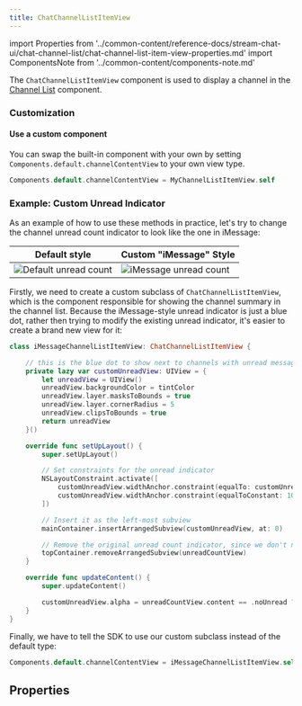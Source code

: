 ```yaml
---
title: ChatChannelListItemView
---
```


import Properties from '../common-content/reference-docs/stream-chat-ui/chat-channel-list/chat-channel-list-item-view-properties.md'
import ComponentsNote from '../common-content/components-note.md'

The `ChatChannelListItemView` component is used to display a channel in the [Channel List](channel-list.md) component. 

### Customization

#### Use a custom component

You can swap the built-in component with your own by setting `Components.default.channelContentView` to your own view type.

```swift
Components.default.channelContentView = MyChannelListItemView.self
```

<ComponentsNote />

### Example: Custom Unread Indicator

As an example of how to use these methods in practice, let's try to change the channel unread count indicator to look like the one in iMessage:

| Default style  | Custom "iMessage" Style |
| -------------- | ----------------------- |
| ![Default unread count](https://github.com/GetStream/stream-chat-swift/wiki/default-unread-count.png)  | ![iMessage unread count](https://github.com/GetStream/stream-chat-swift/wiki/custom-unread-count.png)  |


Firstly, we need to create a custom subclass of `ChatChannelListItemView`, which is the component responsible for showing the channel summary in the channel list. Because the iMessage-style unread indicator is just a blue dot, rather then trying to modify the existing unread indicator, it's easier to create a brand new view for it:

```swift
class iMessageChannelListItemView: ChatChannelListItemView {

    // this is the blue dot to show next to channels with unread messages
    private lazy var customUnreadView: UIView = {
        let unreadView = UIView()
        unreadView.backgroundColor = tintColor
        unreadView.layer.masksToBounds = true
        unreadView.layer.cornerRadius = 5
        unreadView.clipsToBounds = true
        return unreadView
    }()

    override func setUpLayout() {
        super.setUpLayout()

        // Set constraints for the unread indicator
        NSLayoutConstraint.activate([
            customUnreadView.widthAnchor.constraint(equalTo: customUnreadView.heightAnchor),
            customUnreadView.widthAnchor.constraint(equalToConstant: 10),
        ])

        // Insert it as the left-most subview
        mainContainer.insertArrangedSubview(customUnreadView, at: 0)

        // Remove the original unread count indicator, since we don't need it anymore
        topContainer.removeArrangedSubview(unreadCountView)
    }

    override func updateContent() {
        super.updateContent()

        customUnreadView.alpha = unreadCountView.content == .noUnread ? 0 : 1
    }
}
```

Finally, we have to tell the SDK to use our custom subclass instead of the default type:
```swift
Components.default.channelContentView = iMessageChannelListItemView.self
```

## Properties

<Properties />
